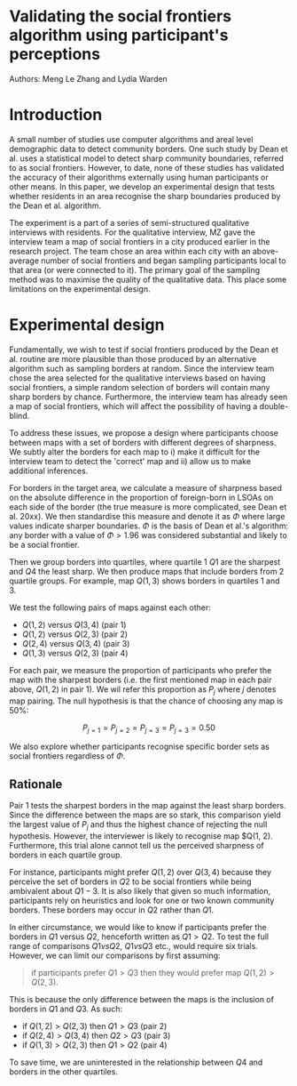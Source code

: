 # Validating the social frontiers algorithm using participant's perceptions
Authors: Meng Le Zhang and Lydia Warden


# Introduction

A small number of studies use computer algorithms and areal level demographic data to detect community borders. One such study by Dean et al. uses a statistical model to detect sharp community boundaries, referred to as social frontiers. However, to date, none of these studies has validated the accuracy of their algorithms externally using human participants or other means. In this paper, we develop an experimental design that tests whether residents in an area recognise the sharp boundaries produced by the Dean et al. algorithm.

The experiment is a part of a series of semi-structured qualitative interviews with residents. For the qualitative interview, MZ gave the interview team a map of social frontiers in a city produced earlier in the research project. The team chose an area within each city with an above-average number of social frontiers and began sampling participants local to that area (or were connected to it). The primary goal of the sampling method was to maximise the quality of the qualitative data. This place some limitations on the experimental design.



# Experimental design

Fundamentally, we wish to test if social frontiers produced by the Dean et al. routine are more plausible than those produced by an alternative algorithm such as sampling borders at random. Since the interview team chose the area selected for the qualitative interviews based on having social frontiers, a simple random selection of borders will contain many sharp borders by chance. Furthermore, the interview team has already seen a map of social frontiers, which will affect the possibility of having a double-blind.

To address these issues, we propose a design where participants choose between maps with a set of borders with different degrees of sharpness. We subtly alter the borders for each map to i) make it difficult for the interview team to detect the 'correct' map and ii) allow us to make additional inferences.

For borders in the target area, we calculate a measure of sharpness based on the absolute difference in the proportion of foreign-born in LSOAs on each side of the border (the true measure is more complicated, see Dean et al. 20xx). We then standardise this measure and denote it as $\Phi$ where large values indicate sharper boundaries. $\Phi$ is the basis of Dean et al.'s algorithm: any border with a value of $\Phi > 1.96$ was considered substantial and likely to be a social frontier.

Then we group borders into quartiles, where quartile 1 $Q1$ are the sharpest and $Q4$ the least sharp. We then produce maps that include borders from 2 quartile groups. For example, map $Q(1, 3)$ shows borders in quartiles 1 and 3.

We test the following pairs of maps against each other:
- $Q(1, 2)$ versus $Q(3, 4)$ (pair 1)
- $Q(1, 2)$ versus $Q(2, 3)$ (pair 2)
- $Q(2, 4)$ versus $Q(3, 4)$ (pair 3)
- $Q(1, 3)$ versus $Q(2, 3)$ (pair 4)


For each pair, we measure the proportion of participants who prefer the map with the sharpest borders (i.e. the first mentioned map in each pair above, $Q(1, 2)$ in pair 1).
We wil refer this proportion as $P_j$ where $j$ denotes map pairing. The null hypothesis is that the chance of choosing any map is 50%:

$$P_{j=1} = P_{j=2} = P_{j=3} = P_{j=3} = 0.50$$

We also explore whether participants recognise specific border sets as social frontiers regardless of $\Phi$.

## Rationale

Pair 1 tests the sharpest borders in the map against the least sharp borders. Since the difference between the maps are so stark, this comparison yield the largest value of $P_j$ and thus the highest chance of rejecting the null hypothesis. However, the interviewer is likely to recognise map $Q(1, 2). Furthermore, this trial alone cannot tell us the perceived sharpness of borders in each quartile group.

For instance, participants might prefer $Q(1, 2)$ over $Q(3, 4)$ because they perceive the set of borders in $Q2$ to be social frontiers while being ambivalent about $Q1-3$. It is also likely that given so much information, participants rely on heuristics and look for one or two known community borders. These borders may occur in $Q2$ rather than $Q1$.

In either circumstance, we would like to know if participants prefer the borders in $Q1$ versus $Q2$, henceforth written as $Q1 >Q2$. To test the full range of comparisons $Q1 vs Q2$, $Q1 vs Q3$ etc., would require six trials. However, we can limit our comparisons by first assuming:

> if participants prefer $Q1 > Q3$ then they would prefer map $Q(1,2) > Q(2,3)$.

This is because the only difference between the maps is the inclusion of borders in $Q1$ and $Q3$. As such:

- if $Q(1, 2) > Q(2, 3)$ then $Q1 > Q3$ (pair 2)
- if $Q(2, 4) > Q(3, 4)$ then $Q2 > Q3$ (pair 3)
- if $Q(1, 3) > Q(2, 3)$ then $Q1 > Q2$ (pair 4)

To save time, we are uninterested in the relationship between $Q4$ and borders in the other quartiles.
